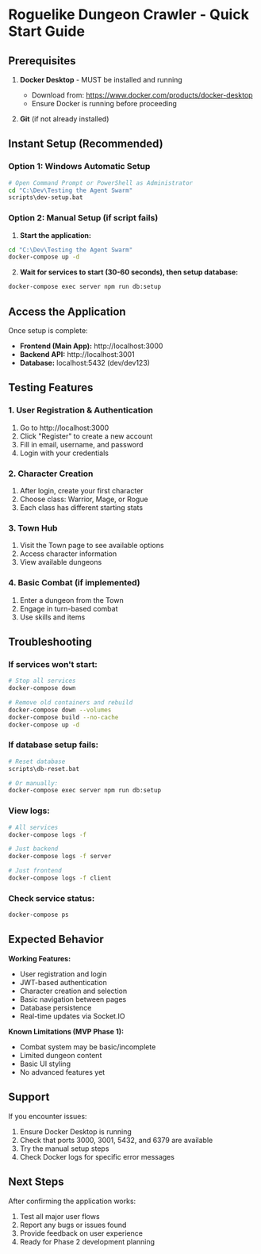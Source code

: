 # Roguelike Dungeon Crawler - Quick Start Guide

## Prerequisites

1. **Docker Desktop** - MUST be installed and running
   - Download from: https://www.docker.com/products/docker-desktop
   - Ensure Docker is running before proceeding

2. **Git** (if not already installed)

## Instant Setup (Recommended)

### Option 1: Windows Automatic Setup
```bash
# Open Command Prompt or PowerShell as Administrator
cd "C:\Dev\Testing the Agent Swarm"
scripts\dev-setup.bat
```

### Option 2: Manual Setup (if script fails)

1. **Start the application:**
```bash
cd "C:\Dev\Testing the Agent Swarm"
docker-compose up -d
```

2. **Wait for services to start (30-60 seconds), then setup database:**
```bash
docker-compose exec server npm run db:setup
```

## Access the Application

Once setup is complete:

- **Frontend (Main App):** http://localhost:3000
- **Backend API:** http://localhost:3001
- **Database:** localhost:5432 (dev/dev123)

## Testing Features

### 1. User Registration & Authentication
1. Go to http://localhost:3000
2. Click "Register" to create a new account
3. Fill in email, username, and password
4. Login with your credentials

### 2. Character Creation
1. After login, create your first character
2. Choose class: Warrior, Mage, or Rogue
3. Each class has different starting stats

### 3. Town Hub
1. Visit the Town page to see available options
2. Access character information
3. View available dungeons

### 4. Basic Combat (if implemented)
1. Enter a dungeon from the Town
2. Engage in turn-based combat
3. Use skills and items

## Troubleshooting

### If services won't start:
```bash
# Stop all services
docker-compose down

# Remove old containers and rebuild
docker-compose down --volumes
docker-compose build --no-cache
docker-compose up -d
```

### If database setup fails:
```bash
# Reset database
scripts\db-reset.bat

# Or manually:
docker-compose exec server npm run db:setup
```

### View logs:
```bash
# All services
docker-compose logs -f

# Just backend
docker-compose logs -f server

# Just frontend
docker-compose logs -f client
```

### Check service status:
```bash
docker-compose ps
```

## Expected Behavior

**Working Features:**
- User registration and login
- JWT-based authentication
- Character creation and selection
- Basic navigation between pages
- Database persistence
- Real-time updates via Socket.IO

**Known Limitations (MVP Phase 1):**
- Combat system may be basic/incomplete
- Limited dungeon content
- Basic UI styling
- No advanced features yet

## Support

If you encounter issues:

1. Ensure Docker Desktop is running
2. Check that ports 3000, 3001, 5432, and 6379 are available
3. Try the manual setup steps
4. Check Docker logs for specific error messages

## Next Steps

After confirming the application works:
1. Test all major user flows
2. Report any bugs or issues found
3. Provide feedback on user experience
4. Ready for Phase 2 development planning